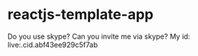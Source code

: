 # reactjs-template-app
Do you use skype?
Can you invite me via skype?
My id: 
live:.cid.abf43ee929c5f7ab
